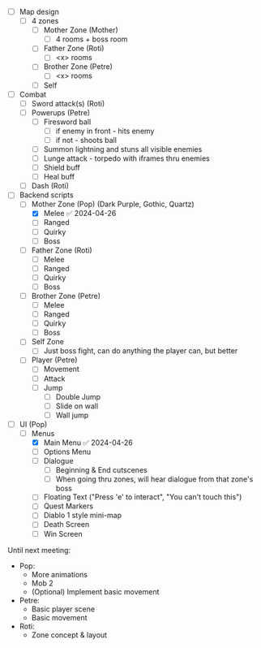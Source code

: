 - [ ] Map design
	- [ ] 4 zones
		- [ ] Mother Zone (Mother)
			- [ ] 4 rooms + boss room
		- [ ] Father Zone (Roti)
			- [ ] \<x> rooms
		- [ ] Brother Zone (Petre)
			- [ ]  \<x> rooms
		- [ ] Self
- [ ] Combat
	- [ ] Sword attack(s) (Roti)
	- [ ] Powerups (Petre)
		- [ ] Firesword ball
			- [ ] if enemy in front - hits enemy
			- [ ] if not - shoots ball
		- [ ] Summon lightning and stuns all visible enemies
		- [ ] Lunge attack - torpedo with iframes thru enemies
		- [ ] Shield buff
		- [ ] Heal buff
	- [ ] Dash (Roti)
- [ ] Backend scripts
	- [ ] Mother Zone (Pop) (Dark Purple, Gothic, Quartz)
		- [x] Melee ✅ 2024-04-26
		- [ ] Ranged
		- [ ] Quirky
		- [ ] Boss
	- [ ] Father Zone (Roti)
		- [ ] Melee
		- [ ] Ranged
		- [ ] Quirky
		- [ ] Boss
	- [ ] Brother Zone (Petre)
		- [ ] Melee
		- [ ] Ranged
		- [ ] Quirky
		- [ ] Boss
	- [ ] Self Zone
		- [ ] Just boss fight, can do anything the player can, but better
	- [ ] Player (Petre)
		- [ ] Movement
		- [ ] Attack
		- [ ] Jump
			- [ ] Double Jump
			- [ ] Slide on wall
			- [ ] Wall jump
- [ ] UI (Pop)
	- [ ] Menus
		- [x] Main Menu ✅ 2024-04-26
		- [ ] Options Menu
		- [ ] Dialogue
			- [ ] Beginning & End cutscenes
			- [ ] When going thru zones, will hear dialogue from that zone's boss
		- [ ] Floating Text ("Press 'e' to interact", "You can't touch this")
		- [ ] Quest Markers
		- [ ] Diablo 1 style mini-map
		- [ ] Death Screen
		- [ ] Win Screen

Until next meeting:
- Pop:
	- More animations
	- Mob 2
	- (Optional) Implement basic movement
- Petre:
	- Basic player scene
	- Basic movement
- Roti:
	- Zone concept & layout
